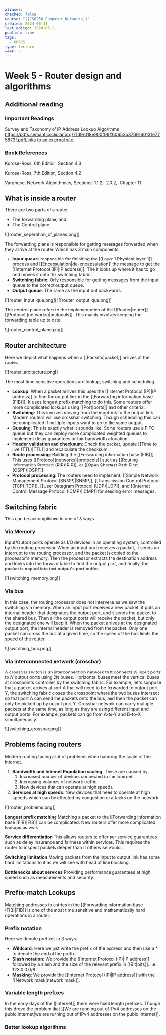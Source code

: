 ```yaml
---
aliases: 
checked: false
course: "[[CS6250 Computer Networks]]"
created: 2024-06-11
last_edited: 2024-06-11
publish: true
tags:
  - OMSCS
type: lecture
week: 5
---
```

# Week 5 - Router design and algorithms

## Additional reading

### Important Readings

Survey and Taxonomy of IP Address Lookup Algorithms  
[https://pdfs.semanticscholar.org/71d9/018e900f99ff60653b3769160131e775873f.pdfLinks to an external site.](https://pdfs.semanticscholar.org/71d9/018e900f99ff60653b3769160131e775873f.pdf)

### Book References

Kurose-Ross, 6th Edition, Section 4.3

Kurose-Ross, 7th Edition, Section 4.2

Varghese, Network Algorithmics, Sections: 1.1.2,  2.3.2,  Chapter 11

## What is inside a router

There are two parts of a router.
- The forwarding plane, and
- The Control plane.

![[router_seperation_of_planes.png]]

The forwarding plane is responsible for getting messages forwarded when they arrive at the router. Which has 3 main components:
- **Input queue**: responsible for finishing the [[Layer 1 Physical|layer 1]] process and [[Encapsulation|de-encapsulation]] the message to get the [[Internet Protocol (IP)|IP address]]. The it looks up where it has to go and moves it onto the switching fabric.
- **Switching fabric**: Only responsible for getting messages from the input queue to the correct output queue.
- **Output queue**: The same as the input but backwards.

![[router_input_que.png]]
![[router_output_que.png]]

The control plane refers to the implementation of the [[Router|router]] [[Protocol (networks)|protocols]]. This mainly involves keeping the forwarding table up to date.

![[router_control_plane.png]]

## Router architecture

Here we depict what happens when a [[Packets|packet]] arrives at the router.

![[router_arcitecture.png]]

The most time sensitive operations are lookup, switching and scheduling.

- **Lookup**: When a packet arrives this uses the [[Internet Protocol (IP)|IP address]] to find the output link in the [[Forwarding information base (FIB)]]. It uses longest prefix matching to do this. Some routers offer more complicated lookups using [[Port|ports]] and other criteria.
- **Switching**: This involves moving from the input link to the output link. Modern routers will use crossbar switching. Though scheduling this can be complicated if multiple inputs want to go to the same output.
- **Queuing**: This is exactly what it sounds like. Some routers use a FIFO queue but they can deploy more complicated weighted queues to implement delay guarantees or fair bandwidth allocation.
- **Header validation and checksum**: Check the packet, update [[Time to live (TTL)|TTL]] and recalculate the checksum.
- **Route processing**: Building the [[Forwarding information base (FIB)]]. This uses [[Protocol (networks)|protocols]] such as [[Routing Information Protocol (RIP)|RIP]], or [[Open Shortest Path First (OSPF)|OSPF]].
- **Protocol processing**: The routers need to implement: [[Simple Network Management Protocol (SNMP)|SNMP]], [[Transmission Control Protocol (TCP)|TCP]], [[User Datagram Protocol (UDP)|UDP]], and [[Internet Control Message Protocol (ICMP)|ICMP]] for sending error messages.

## Switching fabric

This can be accomplished in one of 3 ways.

### Via Memory

Input/Output ports operate as I/O devices in an operating system, controlled by the routing processor. When an input port receives a packet, it sends an interrupt to the routing processor, and the packet is copied to the processor's memory. Then the processor extracts the destination address and looks into the forward table to find the output port, and finally, the packet is copied into that output's port buffer.

![[switching_memory.png]]

### Via bus

In this case, the routing processor does not intervene as we saw the switching via memory. When an input port receives a new packet, it puts an internal header that designates the output port, and it sends the packet to the shared bus. Then all the output ports will receive the packet, but only the designated one will keep it. When the packet arrives at the designated output port, the internal header is removed from the packet. Only one packet can cross the bus at a given time, so the speed of the bus limits the speed of the router.

![[switching_bus.png]]

### Via interconnected network (crossbar)

A crossbar switch is an interconnection network that connects $N$ input ports to $N$ output ports using $2N$ buses. Horizontal buses meet the vertical buses at crosspoints controlled by the switching fabric. For example, let's suppose that a packet arrives at port A that will need to be forwarded to output port Y, the switching fabric closes the crosspoint where the two buses intersect so that port A can send the packets onto the bus, and then the packet can only be picked up by output port Y. Crossbar network can carry multiple packets at the same time, as long as they are using different input and output ports. For example, packets can go from A-to-Y and B-to-X simultaneously.

![[switching_crossbar.png]]

## Problems facing routers

Modern routing facing a lot of problems when handling the scale of the internet.

1. **Bandwidth and Internet Population scaling**: These are caused by
	1. Increased number of devices connected to the internet.
	2. Increasing volumes of network traffic.
	3. New devices that can operate at high speeds.
2. **Services at high speeds**: New devices that need to operate at high speeds which can be effected by congestion or attacks on the network.

![[router_problems.png]]

**Longest prefix matching** Matching a packet to the [[Forwarding information base (FIB)|FIB]] can be complicated. New routers offer more complicated lookups as well.

**Service differentiation** This allows routers to offer per service guarantees such as delay insurance and fairness within services. This requires the router to inspect packets deeper than it otherwise would.

**Switching limitation** Moving packets from the input to output link has some hard limitations to it as we will see with head of line blocking.

**Bottlenecks about services** Providing performance guarantees at high speed such as measurements and security. 

## Prefix-match Lookups

Matching addresses to entries in the [[Forwarding information base (FIB)|FIB]] is one of the most time sensitive and mathematically hard operations in a router.

### Prefix notation

Here we denote prefixes in 3 ways.

- **Wildcard**: Here we just write the prefix of the address and then use a \* to denote the end of the prefix.
- **Slash notation**: We provide the [[Internet Protocol (IP)|IP address]] followed by a slash and the size of the relevant prefix in [[Bit|bits]]. i.e. 123.0.0.0/8.
- **Masking**: We provide the [[Internet Protocol (IP)|IP address]] with the [[Network mask|network mask]].

### Variable length prefixes

In the early days of the [[Internet]] there were fixed length prefixes. Though this drove the problem that [[We are running out of IPv4 addresses on the pubic internet|we are running out of IPv4 addresses on the pubic internet]].

### Better lookup algorithms

